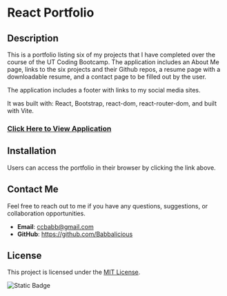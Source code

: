 # React Portfolio

## **Description**

This is a portfolio listing six of my projects that I have completed over the course of the UT Coding Bootcamp. The application includes an About Me page, links to the six projects and their Github repos, a resume page with a downloadable resume, and a contact page to be filled out by the user.

The application includes a footer with links to my social media sites.

It was built with: React, Bootstrap, react-dom, react-router-dom, and built with Vite.

### [Click Here to View Application](https://main--react-portfolio-222.netlify.app/)

## Installation

Users can access the portfolio in their browser by clicking the link above.

## Contact Me

Feel free to reach out to me if you have any questions, suggestions, or collaboration opportunities.

- **Email**: ccbabb@gmail.com
- **GitHub**: https://github.com/Babbalicious

## License

This project is licensed under the [MIT License](https://opensource.org/licenses/MIT).

![Static Badge](https://img.shields.io/badge/license-MIT-brightgreen)
